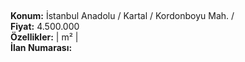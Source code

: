 ## 

**Konum:** İstanbul Anadolu / Kartal / Kordonboyu Mah. /  
**Fiyat:** 4.500.000  
**Özellikler:**  |  m² |   
**İlan Numarası:** 
